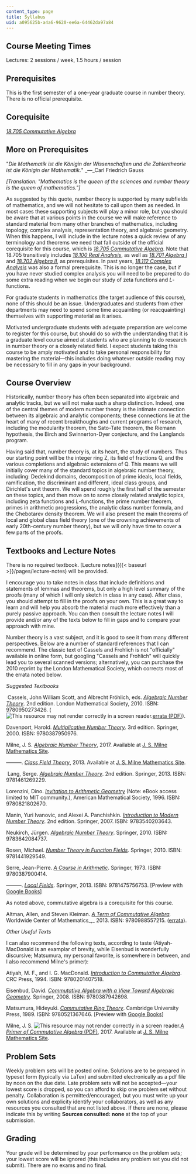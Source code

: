 ```yaml
---
content_type: page
title: Syllabus
uid: a095625b-a4a6-9620-ee6a-64462da97a84
---
```


Course Meeting Times
--------------------

Lectures: 2 sessions / week, 1.5 hours / session

Prerequisites
-------------

This is the first semester of a one-year graduate course in number theory. There is no official prerequisite.

Corequisite
-----------

[_18.705 Commutative Algebra_](/courses/18-705-commutative-algebra-fall-2008)

More on Prerequisites
---------------------

"_Die Mathematik ist die Königin der Wissenschaften und die Zahlentheorie ist die Königin der Mathematik._" _—_Carl Friedrich Gauss

_\[Translation: "Mathematics is the queen of the sciences and number theory is the queen of mathematics."\]_

As suggested by this quote, number theory is supported by many subfields of mathematics, and we will not hesitate to call upon them as needed. In most cases these supporting subjects will play a minor role, but you should be aware that at various points in the course we will make reference to standard material from many other branches of mathematics, including topology, complex analysis, representation theory, and algebraic geometry. When this happens, I will include in the lecture notes a quick review of any terminology and theorems we need that fall outside of the official corequisite for this course, which is _[18.705 Commutative Algebra](/courses/18-705-commutative-algebra-fall-2008)_. Note that 18.705 transitively includes _[18.100 Real Analysis](/courses/18-100c-real-analysis-fall-2012)_, as well as _[18.701 Algebra I](/courses/18-701-algebra-i-fall-2010)_ and _[18.702 Algebra II](/courses/18-702-algebra-ii-spring-2011)_, as prerequisites. In past years, _[18.112 Complex Analysis](/courses/18-112-functions-of-a-complex-variable-fall-2008)_ was also a formal prerequisite. This is no longer the case, but if you have never studied complex analysis you will need to be prepared to do some extra reading when we begin our study of zeta functions and _L_\-functions.

For graduate students in mathematics (the target audience of this course), none of this should be an issue. Undergraduates and students from other departments may need to spend some time acquainting (or reacquainting) themselves with supporting material as it arises.

Motivated undergraduate students with adequate preparation are welcome to register for this course, but should do so with the understanding that it is a graduate level course aimed at students who are planning to do research in number theory or a closely related field. I expect students taking this course to be amply motivated and to take personal responsibility for mastering the material—this includes doing whatever outside reading may be necessary to fill in any gaps in your background.

Course Overview
---------------

Historically, number theory has often been separated into algebraic and analytic tracks, but we will not make such a sharp distinction. Indeed, one of the central themes of modern number theory is the intimate connection between its algebraic and analytic components; these connections lie at the heart of many of recent breakthoughs and current programs of research, including the modularity theorem, the Sato-Tate theorem, the Riemann hypothesis, the Birch and Swinnerton-Dyer conjecture, and the Langlands program.

Having said that, number theory is, at its heart, the study of numbers. Thus our starting point will be the integer ring Z, its field of fractions Q, and the various completions and algebraic extensions of Q. This means we will initially cover many of the standard topics in algebraic number theory, including: Dedekind domains, decomposition of prime ideals, local fields, ramification, the discriminant and different, ideal class groups, and Dirichlet's unit theorm. We will spend roughly the first half of the semester on these topics, and then move on to some closely related analytic topics, including zeta functions and _L_\-functions, the prime number theorem, primes in arithmetic progressions, the analytic class number formula, and the Chebotarev density theorem. We will also present the main theorems of local and global class field theory (one of the crowning achievements of early 20th\-century number theory), but we will only have time to cover a few parts of the proofs.

Textbooks and Lecture Notes
---------------------------

There is no required textbook. [Lecture notes]({{< baseurl >}}/pages/lecture-notes) will be provided.

I encourage you to take notes in class that include definitions and statements of lemmas and theorems, but only a high level summary of the proofs (many of which I will only sketch in class in any case). After class, you should attempt to fill in the proofs on your own. This is a great way to learn and will help you absorb the material much more effectively than a purely passive approach. You can then consult the lecture notes I will provide and/or any of the texts below to fill in gaps and to compare your approach with mine.

Number theory is a vast subject, and it is good to see it from many different perspectives. Below are a number of standard references that I can recommend. The classic text of Cassels and Frohlich is not "officially" available in online form, but googling "Cassels and Frohlich" will quickly lead you to several scanned versions; alternatively, you can purchase the 2010 reprint by the London Mathematical Society, which corrects most of the errata noted below.

_Suggested Textbooks_

 Cassels, John William Scott, and Albrecht Fröhlich, eds. _[Algebraic Number Theory](https://www.lms.ac.uk/publications/algebraic-number-theory)_. 2nd edition. London Mathematical Society, 2010. ISBN: 9780950273426. (![This resource may not render correctly in a screen reader.](/images/inacessible.gif)[errata (PDF)](http://wwwf.imperial.ac.uk/~buzzard/CFerrata.pdf)).

Davenport, Harold. _[Multiplicative Number Theory](https://link.springer.com/book/10.1007%2F978-1-4757-5927-3)_. 3rd edition. Springer, 2000. ISBN: 9780387950976.

Milne, J. S. _[Algebraic Number Theory](http://www.jmilne.org/math/CourseNotes/ant.html)_, 2017. Available at [J. S. Milne Mathematics Site](http://www.jmilne.org/math/index.html).

———. _[Class Field Theory](http://www.jmilne.org/math/CourseNotes/cft.html)_, 2013. Available at [J. S. Milne Mathematics Site](http://www.jmilne.org/math/index.html).

 Lang, Serge. _[Algebraic Number Theory](https://link.springer.com/book/10.1007%2F978-1-4612-0853-2)_. 2nd edition. Springer, 2013. ISBN: 9781461269229.

Lorenzini, Dino. _[Invitation to Arithmetic Geometry](https://ebookcentral.proquest.com/lib/mit/detail.action?docID=3114595)_ (Note: eBook access limited to MIT community.), American Mathematical Society, 1996. ISBN: 9780821802670.

Manin, Yuri Ivanovic, and Alexei A. Panchishkin. _[Introduction to Modern Number Theory](https://link.springer.com/book/10.1007/3-540-27692-0)_. 2nd edition. Springer, 2007. ISBN: 9783540203643.

Neukirch, Jürgen. _[Algebraic Number Theory](https://link.springer.com/book/10.1007/978-3-662-03983-0)_. Springer, 2010. ISBN: 9783642084737.

Rosen, Michael. _[Number Theory in Function Fields](https://link.springer.com/book/10.1007%2F978-1-4757-6046-0)_. Springer, 2010. ISBN: 9781441929549.

Serre, Jean-Pierre. _[A Course in Arithmetic](https://link.springer.com/book/10.1007/978-1-4684-9884-4)_. Springer, 1973. ISBN: 9780387900414.

———. _[Local Fields](https://link.springer.com/book/10.1007/978-1-4757-5673-9)_. Springer, 2013. ISBN: 9781475756753. \[Preview with [Google Books](https://books.google.com/books?id=3LAJCAAAQBAJ&pg=PAfrontcover#v=onepage&q&f=false)\]

As noted above, commutative algebra is a corequisite for this course.

Altman, Allen, and Steven Kleiman. _[A Term of Commutative Algebra](http://www.centerofmath.org/textbooks/commalgebra/index.html#subject1)._ Worldwide Center of Mathematics_,_ 2013. ISBN: 9780988557215. ([errata](http://web.mit.edu/18.705/www/errata.html)).

_Other Useful Texts_

I can also recommend the following texts, according to taste (Atiyah-MacDonald is an examplar of brevity, while Eisenbud is wonderfully discursive; Matsumura, my personal favorite, is somewhere in between, and I also recommend Milne's primer):

Atiyah, M. F., and I. G. MacDonald. [_Introduction to_ _Commutative Algebra_](https://books.google.com/books/about/Introduction_To_Commutative_Algebra.html?id=HOASFid4x18C). CRC Press, 1994. ISBN: 9780201407518.

Eisenbud, David. _[Commutative Algebra with a View Toward Algebraic Geometry](https://link.springer.com/book/10.1007/978-1-4612-5350-1)_. Springer, 2008. ISBN: 9780387942698.

Matsumura, Hideyuki. _[Commutative Ring Theory](https://www.cambridge.org/core/books/commutative-ring-theory/02819830750568B06C16E6199F3562C1)_. Cambridge University Press, 1989. ISBN: 9780521367646. \[Preview with [Google Books](https://books.google.com/books?id=yJwNrABugDEC&pg=PAfrontcover#v=onepage&q&f=false)\]

Milne, J. S. ![This resource may not render correctly in a screen reader.](/images/inacessible.gif)[_A Primer of Commutative Algebra_ (PDF)](https://www.jmilne.org/math/xnotes/CA.pdf), 2017. Available at [J. S. Milne Mathematics Site](http://www.jmilne.org/math/index.html).

Problem Sets
------------

Weekly problem sets will be posted online. Solutions are to be prepared in typeset form (typically via LaTex) and submitted electronically as a pdf file by noon on the due date. Late problem sets will not be accepted—your lowest score is dropped, so you can afford to skip one problem set without penalty. Collaboration is permitted/encouraged, but you must write up your own solutions and explicity identify your collaborators, as well as any resources you consulted that are not listed above. If there are none, please indicate this by writing **Sources consulted: none** at the top of your submission.

Grading
-------

Your grade will be determined by your performance on the problem sets; your lowest score will be ignored (this includes any problem set you did not submit). There are no exams and no final.
